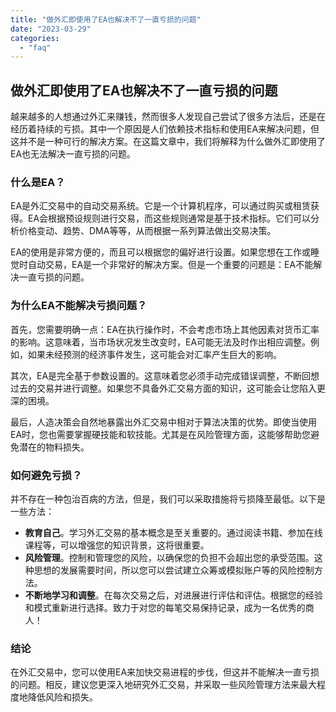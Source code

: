 ```yaml
---
title: "做外汇即使用了EA也解决不了一直亏损的问题"
date: "2023-03-29"
categories: 
  - "faq"
---
```


## 做外汇即使用了EA也解决不了一直亏损的问题

越来越多的人想通过外汇来赚钱，然而很多人发现自己尝试了很多方法后，还是在经历着持续的亏损。其中一个原因是人们依赖技术指标和使用EA来解决问题，但这并不是一种可行的解决方案。在这篇文章中，我们将解释为什么做外汇即使用了EA也无法解决一直亏损的问题。

### 什么是EA？

EA是外汇交易中的自动交易系统。它是一个计算机程序，可以通过购买或租赁获得。EA会根据预设规则进行交易，而这些规则通常是基于技术指标。它们可以分析价格变动、趋势、DMA等等，从而根据一系列算法做出交易决策。

EA的使用是非常方便的，而且可以根据您的偏好进行设置。如果您想在工作或睡觉时自动交易，EA是一个非常好的解决方案。但是一个重要的问题是：EA不能解决一直亏损的问题。

### 为什么EA不能解决亏损问题？

首先，您需要明确一点：EA在执行操作时，不会考虑市场上其他因素对货币汇率的影响。这意味着，当市场状况发生改变时，EA可能无法及时作出相应调整。例如，如果未经预测的经济事件发生，这可能会对汇率产生巨大的影响。

其次，EA是完全基于参数设置的。这意味着您必须手动完成错误调整，不断回想过去的交易并进行调整。如果您不具备外汇交易方面的知识，这可能会让您陷入更深的困境。

最后，人造决策会自然地暴露出外汇交易中相对于算法决策的优势。即使当使用EA时，您也需要掌握硬技能和软技能。尤其是在风险管理方面，这能够帮助您避免潜在的物料损失。

### 如何避免亏损？

并不存在一种包治百病的方法，但是，我们可以采取措施将亏损降至最低。以下是一些方法：

- **教育自己**。学习外汇交易的基本概念是至关重要的。通过阅读书籍、参加在线课程等，可以增强您的知识背景，这将很重要。
- **风险管理**。控制和管理您的风险，以确保您的负担不会超出您的承受范围。这种思想的发展需要时间，所以您可以尝试建立众筹或模拟账户等的风险控制方法。
- **不断地学习和调整**。在每次交易之后，对进展进行评估和评估。根据您的经验和模式重新进行选择。致力于对您的每笔交易保持记录，成为一名优秀的商人！

### 结论

在外汇交易中，您可以使用EA来加快交易进程的步伐，但这并不能解决一直亏损的问题。相反，建议您更深入地研究外汇交易，并采取一些风险管理方法来最大程度地降低风险和损失。
